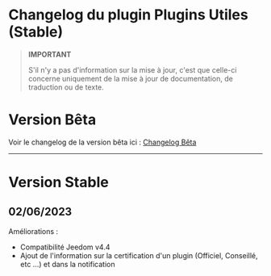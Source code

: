 # Changelog du plugin Plugins Utiles (Stable)

>**IMPORTANT**
>
>S'il n'y a pas d'information sur la mise à jour, c'est que celle-ci concerne uniquement de la mise à jour de documentation, de traduction ou de texte.

# Version Bêta

Voir le changelog de la version bêta ici : [Changelog Bêta](https://github.com/BisonJeedom/documentations/blob/main/pluginsutiles/changelog_beta.md)

<hr/>

# Version Stable

## 02/06/2023

Améliorations :

- Compatibilité Jeedom v4.4
- Ajout de l'information sur la certification d'un plugin (Officiel, Conseillé, etc ...) et dans la notification
